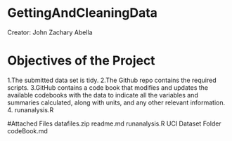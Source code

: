 # GettingAndCleaningData
Creator: John Zachary Abella

# Objectives of the Project
1.The submitted data set is tidy. 
2.The Github repo contains the required scripts.
3.GitHub contains a code book that modifies and updates the available codebooks with the data to indicate all the variables and summaries calculated, along with units, and any other relevant information.
4. runanalysis.R

#Attached Files
datafiles.zip
readme.md
runanalysis.R
UCI Dataset Folder
codeBook.md
